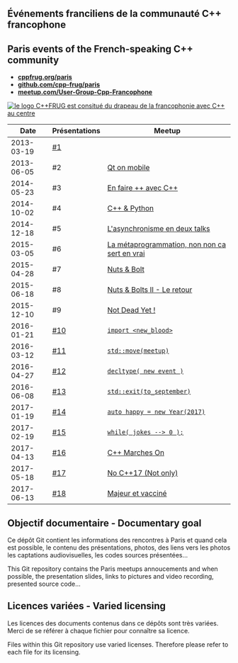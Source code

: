Événements franciliens de la communauté C++ francophone
-----------------------------------------------------

Paris events of the French-speaking C++ community
-------------------------------------------------

* [**cppfrug.org/paris**](http://cppfrug.org/paris/)
* [**github.com/cpp-frug/paris**](https://github.com/cpp-frug/paris/)
* [**meetup.com/User-Group-Cpp-Francophone**](http://www.meetup.com/User-Group-Cpp-Francophone/)


[![le logo C++FRUG est consitué du drapeau de la francophonie avec C++ au centre](http://cpp-frug.github.io/images/Cpp-Francophonie.svg "Logo C++FRUG")](https://github.com/cpp-frug/cpp-frug.github.io/blob/master/images/Cpp-Francophonie.svg)


Date      | Présentations  | Meetup
--------- | -------------- | -----------
2013-03-19|[#1](events/2013-03-19_n01)
2013-06-05| #2 | [Qt on mobile ](https://www.meetup.com/User-Group-Cpp-Francophone/events/120838202/)
2014-05-23| #3 | [En faire ++ avec C++ ](https://www.meetup.com/User-Group-Cpp-Francophone/events/177106822/)
2014-10-02| #4 | [C++ & Python](https://www.meetup.com/User-Group-Cpp-Francophone/events/181945092/)
2014-12-18| #5 | [L'asynchronisme en deux talks](https://www.meetup.com/User-Group-Cpp-Francophone/events/218740271/)
2015-03-05| #6 | [La métaprogrammation, non non ca sert en vrai](https://www.meetup.com/User-Group-Cpp-Francophone/events/220602373/)
2015-04-28| #7 | [Nuts & Bolt](https://www.meetup.com/User-Group-Cpp-Francophone/events/221811241/)
2015-06-18| #8 | [Nuts & Bolts II - Le retour](https://www.meetup.com/User-Group-Cpp-Francophone/events/223101208/)
2015-12-10| #9 | [Not Dead Yet !](https://www.meetup.com/User-Group-Cpp-Francophone/events/226963782/)
2016-01-21|[#10](events/2016-01-21_n10)|[`import <new_blood>`](https://www.meetup.com/User-Group-Cpp-Francophone/events/227761739/)
2016-03-12|[#11](events/2016-03-12_n11)|[`std::move(meetup)`](https://www.meetup.com/User-Group-Cpp-Francophone/events/229508095/)
2016-04-27|[#12](events/2016-04-27_n12)|[`decltype( new event )`](https://www.meetup.com/User-Group-Cpp-Francophone/events/230392153/)
2016-06-08|[#13](events/2016-06-08_n13)|[`std::exit(to_september)`](https://www.meetup.com/User-Group-Cpp-Francophone/events/231339781/)
2017-01-19|[#14](events/2017-01-19_n14)|[`auto happy = new Year(2017)`](https://www.meetup.com/User-Group-Cpp-Francophone/events/236788136/)
2017-02-19|[#15](events/2017-02-19_n15)|[`while( jokes --> 0 );`](https://www.meetup.com/User-Group-Cpp-Francophone/events/237138962/)
2017-04-13|[#16](events/2017-04-13_n16)|[C++ Marches On](https://www.meetup.com/User-Group-Cpp-Francophone/events/238720203/)
2017-05-18|[#17](events/2017-05-18_n17)|[No C++17 (Not only)](https://www.meetup.com/User-Group-Cpp-Francophone/events/239663039/)
2017-06-13|[#18](events/2017-06-13_n18)|[Majeur et vacciné](https://www.meetup.com/User-Group-Cpp-Francophone/events/240136200/)


Objectif documentaire - Documentary goal
----------------------------------------

Ce dépôt Git contient les informations des rencontres à Paris
et quand cela est possible, le contenu des présentations,
photos, des liens vers les photos les captations audiovisuelles,
les codes sources présentées...

This Git repository contains the Paris meetups annoucements
and when possible, the presentation slides,
links to pictures and	video recording, presented source code...


Licences variées - Varied licensing
-----------------------------------

Les licences des documents contenus dans ce dépôts sont très variées.
Merci de se référer à chaque fichier pour connaître sa licence.

Files within this Git repository use varied licenses.
Therefore please refer to each file for its licensing.
